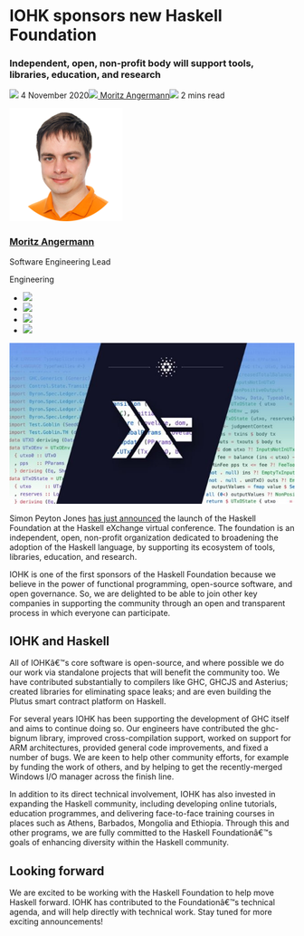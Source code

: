 # IOHK sponsors new Haskell Foundation
### **Independent, open, non-profit body will support tools, libraries, education, and research**
![](img/2020-11-04-iohk-sponsors-new-haskell-foundation.002.png) 4 November 2020![](img/2020-11-04-iohk-sponsors-new-haskell-foundation.002.png)[ Moritz Angermann](tmp//en/blog/authors/moritz-angermann/page-1/)![](img/2020-11-04-iohk-sponsors-new-haskell-foundation.003.png) 2 mins read

![Moritz Angermann](img/2020-11-04-iohk-sponsors-new-haskell-foundation.004.png)[](tmp//en/blog/authors/moritz-angermann/page-1/)
### [**Moritz Angermann**](tmp//en/blog/authors/moritz-angermann/page-1/)
Software Engineering Lead

Engineering

- ![](img/2020-11-04-iohk-sponsors-new-haskell-foundation.005.png)[](mailto:moritz.angermann@iohk.io "Email")
- ![](img/2020-11-04-iohk-sponsors-new-haskell-foundation.006.png)[](https://www.linkedin.com/in/mangermann "LinkedIn")
- ![](img/2020-11-04-iohk-sponsors-new-haskell-foundation.007.png)[](https://twitter.com/angerman_io "Twitter")
- ![](img/2020-11-04-iohk-sponsors-new-haskell-foundation.008.png)[](https://github.com/angerman "GitHub")

![IOHK sponsors new Haskell Foundation](img/2020-11-04-iohk-sponsors-new-haskell-foundation.009.jpeg)

Simon Peyton Jones [has just announced](https://youtu.be/MEmRarBL9kw) the launch of the Haskell Foundation at the Haskell eXchange virtual conference. The foundation is an independent, open, non-profit organization dedicated to broadening the adoption of the Haskell language, by supporting its ecosystem of tools, libraries, education, and research.

IOHK is one of the first sponsors of the Haskell Foundation because we believe in the power of functional programming, open-source software, and open governance. So, we are delighted to be able to join other key companies in supporting the community through an open and transparent process in which everyone can participate.
## **IOHK and Haskell**
All of IOHKâ€™s core software is open-source, and where possible we do our work via standalone projects that will benefit the community too. We have contributed substantially to compilers like GHC, GHCJS and Asterius; created libraries for eliminating space leaks; and are even building the Plutus smart contract platform on Haskell.

For several years IOHK has been supporting the development of GHC itself and aims to continue doing so. Our engineers have contributed the ghc-bignum library, improved cross-compilation support, worked on support for ARM architectures, provided general code improvements, and fixed a number of bugs. We are keen to help other community efforts, for example by funding the work of others, and by helping to get the recently-merged Windows I/O manager across the finish line.

In addition to its direct technical involvement, IOHK has also invested in expanding the Haskell community, including developing online tutorials, education programmes, and delivering face-to-face training courses in places such as Athens, Barbados, Mongolia and Ethiopia. Through this and other programs, we are fully committed to the Haskell Foundationâ€™s goals of enhancing diversity within the Haskell community.
## **Looking forward**
We are excited to be working with the Haskell Foundation to help move Haskell forward. IOHK has contributed to the Foundationâ€™s technical agenda, and will help directly with technical work. Stay tuned for more exciting announcements!
